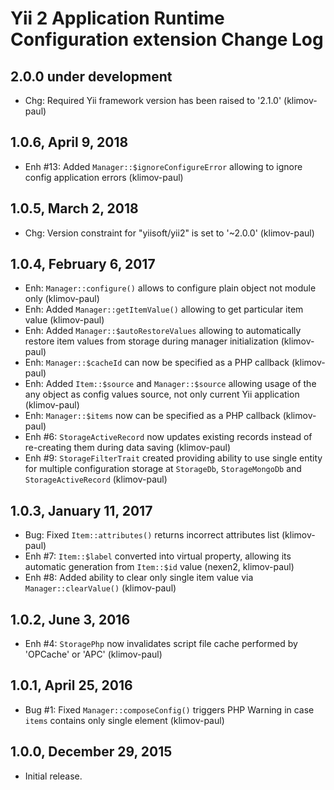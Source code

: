 Yii 2 Application Runtime Configuration extension Change Log
============================================================

2.0.0 under development
-----------------------

- Chg: Required Yii framework version has been raised to '2.1.0' (klimov-paul)


1.0.6, April 9, 2018
--------------------

- Enh #13: Added `Manager::$ignoreConfigureError` allowing to ignore config application errors (klimov-paul)


1.0.5, March 2, 2018
--------------------

- Chg: Version constraint for "yiisoft/yii2" is set to '~2.0.0' (klimov-paul)


1.0.4, February 6, 2017
-----------------------

- Enh: `Manager::configure()` allows to configure plain object not module only (klimov-paul)
- Enh: Added `Manager::getItemValue()` allowing to get particular item value (klimov-paul)
- Enh: Added `Manager::$autoRestoreValues` allowing to automatically restore item values from storage during manager initialization (klimov-paul)
- Enh: `Manager::$cacheId` can now be specified as a PHP callback (klimov-paul)
- Enh: Added `Item::$source` and `Manager::$source` allowing usage of the any object as config values source, not only current Yii application (klimov-paul)
- Enh: `Manager::$items` now can be specified as a PHP callback (klimov-paul)
- Enh #6: `StorageActiveRecord` now updates existing records instead of re-creating them during data saving (klimov-paul)
- Enh #9: `StorageFilterTrait` created providing ability to use single entity for multiple configuration storage at `StorageDb`, `StorageMongoDb` and `StorageActiveRecord` (klimov-paul)


1.0.3, January 11, 2017
-----------------------

- Bug: Fixed `Item::attributes()` returns incorrect attributes list (klimov-paul)
- Enh #7: `Item::$label` converted into virtual property, allowing its automatic generation from `Item::$id` value (nexen2, klimov-paul)
- Enh #8: Added ability to clear only single item value via `Manager::clearValue()` (klimov-paul)


1.0.2, June 3, 2016
-------------------

- Enh #4: `StoragePhp` now invalidates script file cache performed by 'OPCache' or 'APC' (klimov-paul)


1.0.1, April 25, 2016
---------------------

- Bug #1: Fixed `Manager::composeConfig()` triggers PHP Warning in case `items` contains only single element (klimov-paul)


1.0.0, December 29, 2015
------------------------

- Initial release.
